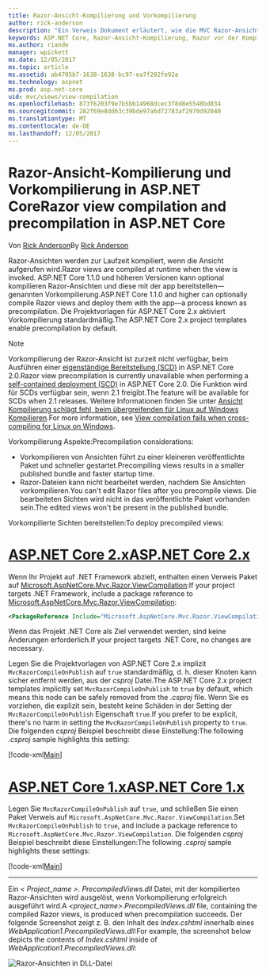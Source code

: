 ```yaml
---
title: Razor-Ansicht-Kompilierung und Vorkompilierung
author: rick-anderson
description: "Ein Verweis Dokument erläutert, wie die MVC Razor-Ansicht-Kompilierung und Vorkompilierung in ASP.NET Core-Anwendungen zu ermöglichen."
keywords: ASP.NET Core, Razor-Ansicht-Kompilierung, Razor vor der Kompilierung, Razor Vorkompilierung
ms.author: riande
manager: wpickett
ms.date: 12/05/2017
ms.topic: article
ms.assetid: ab4705b7-1638-1638-bc97-ea7f292fe92a
ms.technology: aspnet
ms.prod: asp.net-core
uid: mvc/views/view-compilation
ms.openlocfilehash: 873f6203f9e7b5bb14968dcec3f8d8e5548bd834
ms.sourcegitcommit: 282f69e8dd63c39bde97a6d72783af2970d92040
ms.translationtype: MT
ms.contentlocale: de-DE
ms.lasthandoff: 12/05/2017
---
```

# <a name="razor-view-compilation-and-precompilation-in-aspnet-core"></a><span data-ttu-id="92698-104">Razor-Ansicht-Kompilierung und Vorkompilierung in ASP.NET Core</span><span class="sxs-lookup"><span data-stu-id="92698-104">Razor view compilation and precompilation in ASP.NET Core</span></span>

<span data-ttu-id="92698-105">Von [Rick Anderson](https://twitter.com/RickAndMSFT)</span><span class="sxs-lookup"><span data-stu-id="92698-105">By [Rick Anderson](https://twitter.com/RickAndMSFT)</span></span>

<span data-ttu-id="92698-106">Razor-Ansichten werden zur Laufzeit kompiliert, wenn die Ansicht aufgerufen wird.</span><span class="sxs-lookup"><span data-stu-id="92698-106">Razor views are compiled at runtime when the view is invoked.</span></span> <span data-ttu-id="92698-107">ASP.NET Core 1.1.0 und höheren Versionen kann optional kompilieren Razor-Ansichten und diese mit der app bereitstellen&mdash;genannten Vorkompilierung.</span><span class="sxs-lookup"><span data-stu-id="92698-107">ASP.NET Core 1.1.0 and higher can optionally compile Razor views and deploy them with the app&mdash;a process known as precompilation.</span></span> <span data-ttu-id="92698-108">Die Projektvorlagen für ASP.NET Core 2.x aktiviert Vorkompilierung standardmäßig.</span><span class="sxs-lookup"><span data-stu-id="92698-108">The ASP.NET Core 2.x project templates enable precompilation by default.</span></span>

> [!NOTE]
> <span data-ttu-id="92698-109">Vorkompilierung der Razor-Ansicht ist zurzeit nicht verfügbar, beim Ausführen einer [eigenständige Bereitstellung (SCD)](/dotnet/core/deploying/#self-contained-deployments-scd) in ASP.NET Core 2.0.</span><span class="sxs-lookup"><span data-stu-id="92698-109">Razor view precompilation is currently unavailable when performing a [self-contained deployment (SCD)](/dotnet/core/deploying/#self-contained-deployments-scd) in ASP.NET Core 2.0.</span></span> <span data-ttu-id="92698-110">Die Funktion wird für SCDs verfügbar sein, wenn 2.1 freigibt.</span><span class="sxs-lookup"><span data-stu-id="92698-110">The feature will be available for SCDs when 2.1 releases.</span></span> <span data-ttu-id="92698-111">Weitere Informationen finden Sie unter [Ansicht Kompilierung schlägt fehl, beim übergreifenden für Linux auf Windows Kompilieren](https://github.com/aspnet/MvcPrecompilation/issues/102).</span><span class="sxs-lookup"><span data-stu-id="92698-111">For more information, see [View compilation fails when cross-compiling for Linux on Windows](https://github.com/aspnet/MvcPrecompilation/issues/102).</span></span>

<span data-ttu-id="92698-112">Vorkompilierung Aspekte:</span><span class="sxs-lookup"><span data-stu-id="92698-112">Precompilation considerations:</span></span>

* <span data-ttu-id="92698-113">Vorkompilieren von Ansichten führt zu einer kleineren veröffentlichte Paket und schneller gestartet.</span><span class="sxs-lookup"><span data-stu-id="92698-113">Precompiling views results in a smaller published bundle and faster startup time.</span></span>
* <span data-ttu-id="92698-114">Razor-Dateien kann nicht bearbeitet werden, nachdem Sie Ansichten vorkompilieren.</span><span class="sxs-lookup"><span data-stu-id="92698-114">You can't edit Razor files after you precompile views.</span></span> <span data-ttu-id="92698-115">Die bearbeiteten Sichten wird nicht in das veröffentlichte Paket vorhanden sein.</span><span class="sxs-lookup"><span data-stu-id="92698-115">The edited views won't be present in the published bundle.</span></span> 

<span data-ttu-id="92698-116">Vorkompilierte Sichten bereitstellen:</span><span class="sxs-lookup"><span data-stu-id="92698-116">To deploy precompiled views:</span></span>

# <a name="aspnet-core-2xtabaspnetcore2x"></a>[<span data-ttu-id="92698-117">ASP.NET Core 2.x</span><span class="sxs-lookup"><span data-stu-id="92698-117">ASP.NET Core 2.x</span></span>](#tab/aspnetcore2x)

<span data-ttu-id="92698-118">Wenn Ihr Projekt auf .NET Framework abzielt, enthalten einen Verweis Paket auf [Microsoft.AspNetCore.Mvc.Razor.ViewCompilation](https://www.nuget.org/packages/Microsoft.AspNetCore.Mvc.Razor.ViewCompilation/):</span><span class="sxs-lookup"><span data-stu-id="92698-118">If your project targets .NET Framework, include a package reference to [Microsoft.AspNetCore.Mvc.Razor.ViewCompilation](https://www.nuget.org/packages/Microsoft.AspNetCore.Mvc.Razor.ViewCompilation/):</span></span>

```xml
<PackageReference Include="Microsoft.AspNetCore.Mvc.Razor.ViewCompilation" Version="2.0.0" PrivateAssets="All" />
```

<span data-ttu-id="92698-119">Wenn das Projekt .NET Core als Ziel verwendet werden, sind keine Änderungen erforderlich.</span><span class="sxs-lookup"><span data-stu-id="92698-119">If your project targets .NET Core, no changes are necessary.</span></span>

<span data-ttu-id="92698-120">Legen Sie die Projektvorlagen von ASP.NET Core 2.x implizit `MvcRazorCompileOnPublish` auf `true` standardmäßig, d. h. dieser Knoten kann sicher entfernt werden, aus der *csproj* Datei.</span><span class="sxs-lookup"><span data-stu-id="92698-120">The ASP.NET Core 2.x project templates implicitly set `MvcRazorCompileOnPublish` to `true` by default, which means this node can be safely removed from the *.csproj* file.</span></span> <span data-ttu-id="92698-121">Wenn Sie es vorziehen, die explizit sein, besteht keine Schäden in der Setting der `MvcRazorCompileOnPublish` Eigenschaft `true`.</span><span class="sxs-lookup"><span data-stu-id="92698-121">If you prefer to be explicit, there's no harm in setting the `MvcRazorCompileOnPublish` property to `true`.</span></span> <span data-ttu-id="92698-122">Die folgenden *csproj* Beispiel beschreibt diese Einstellung:</span><span class="sxs-lookup"><span data-stu-id="92698-122">The following *.csproj* sample highlights this setting:</span></span>

[!code-xml[Main](view-compilation\sample\MvcRazorCompileOnPublish2.csproj?highlight=5)]

# <a name="aspnet-core-1xtabaspnetcore1x"></a>[<span data-ttu-id="92698-123">ASP.NET Core 1.x</span><span class="sxs-lookup"><span data-stu-id="92698-123">ASP.NET Core 1.x</span></span>](#tab/aspnetcore1x)

<span data-ttu-id="92698-124">Legen Sie `MvcRazorCompileOnPublish` auf `true`, und schließen Sie einen Paket Verweis auf `Microsoft.AspNetCore.Mvc.Razor.ViewCompilation`.</span><span class="sxs-lookup"><span data-stu-id="92698-124">Set `MvcRazorCompileOnPublish` to `true`, and include a package reference to `Microsoft.AspNetCore.Mvc.Razor.ViewCompilation`.</span></span> <span data-ttu-id="92698-125">Die folgenden *csproj* Beispiel beschreibt diese Einstellungen:</span><span class="sxs-lookup"><span data-stu-id="92698-125">The following *.csproj* sample highlights these settings:</span></span>

[!code-xml[Main](view-compilation\sample\MvcRazorCompileOnPublish.csproj?highlight=5,12)]

---

<span data-ttu-id="92698-126">Ein *< Project_name >. PrecompiledViews.dll* Datei, mit der kompilierten Razor-Ansichten wird ausgelöst, wenn Vorkompilierung erfolgreich ausgeführt wird.</span><span class="sxs-lookup"><span data-stu-id="92698-126">A *<project_name>.PrecompiledViews.dll* file, containing the compiled Razor views, is produced when precompilation succeeds.</span></span> <span data-ttu-id="92698-127">Der folgende Screenshot zeigt z. B. den Inhalt des *Index.cshtml* innerhalb eines *WebApplication1.PrecompiledViews.dll*:</span><span class="sxs-lookup"><span data-stu-id="92698-127">For example, the screenshot below depicts the contents of *Index.cshtml* inside of *WebApplication1.PrecompiledViews.dll*:</span></span>

![Razor-Ansichten in DLL-Datei](view-compilation/_static/razor-views-in-dll.png)
